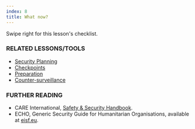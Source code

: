 ```yaml
---
index: 8
title: What now?
---
```

Swipe right for this lesson's checklist.

### RELATED LESSONS/TOOLS

*   [Security Planning](umbrella://lesson/security-planning)
*   [Checkpoints](umbrella://lesson/checkpoints)
*   [Preparation](umbrella://lesson/preparation)
*	[Counter-surveillance](umbrella://lesson/counter-surveillance/2)

### FURTHER READING

*   CARE International, [Safety & Security Handbook](https://www.eisf.eu/wp-content/uploads/2014/09/0614-Macpherson-2004-CARE-International-Safety-and-Security-Handbook.pdf).
*   ECHO, Generic Security Guide for Humanitarian Organisations, available at [eisf.eu](https://www.eisf.eu/library/generic-security-guide-for-humanitarian-organisations/).